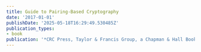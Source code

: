 ```yaml
---
title: Guide to Pairing-Based Cryptography
date: '2017-01-01'
publishDate: '2025-05-18T16:29:49.530485Z'
publication_types:
- book
publication: '*CRC Press, Taylor & Francis Group, a Chapman & Hall Book*'
---
```

